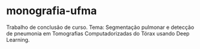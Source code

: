 # monografia-ufma
Trabalho de conclusão de curso. Tema: Segmentação pulmonar e detecção de pneumonia em Tomografias Computadorizadas do Tórax usando Deep Learning.
